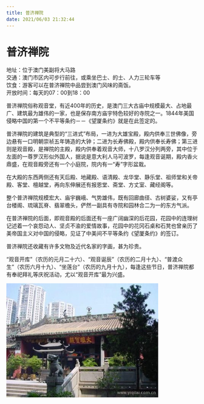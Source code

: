 ```yaml
---
title: 普济禅院  
date: 2021/06/03 21:32:44  
---
```

  
# 普济禅院  
地址：位于澳门美副将大马路  
交通：澳门市区内可步行前往，或乘坐巴士、的士、人力三轮车等  
饮食：游客可以在普济禅院中品尝到澳门风味的斋饭。  
开放时间：每天的07：00到18：00  
  
普济禅院俗称观音堂，有近400年的历史，是澳门三大古庙中规模最大、占地最广、建筑最为雄伟的一家，也是保存南方庙宇特色较好的寺院之一。1844年美国侵略中国的第一个不平等条约－－《望厦条约》就是在此签定的。  
  
普济禅院的建筑是典型的“三进式”布局，一进为大雄宝殿，殿内供奉三世佛像，旁边悬有一口明朝崇祯五年铸造的大钟；二进为长寿佛殿，殿内供奉长寿佛；第三进则是观音殿，是禅院的主殿，殿内供奉着观音大师，十八罗汉分列两旁，其中位于左面的一尊罗汉形似外国人，据说是意大利人马可波罗，每逢观音诞期，殿内香火鼎盛，在观音殿旁还有一个小庭院，院内有一“寿”字形盆栽。  
  
在大殿的东西两侧还有天后殿、地藏殿、语清殿、龙华堂、静乐堂、祖师堂和关帝殿、客堂、檀越堂，再向东伸展还有报恩堂、斋堂、方丈室、藏经阁等。  
  
整个普济禅院规模宏大、庙宇巍峨、气势雄伟，既有回廊曲径、古树婆娑，又有亭台楼阁、琉璃瓦脊、翡翠檐头，俨然一副具有寺院和园林合二为一的东方气派。  
  
在普济禅院的后面，即观音殿的后面还有一座广阔幽深的后花园，花园中的连理树记述着一个哀怨动人、坚贞不渝的爱情故事，花园中的花冈石桌和石凳也曾亲历了美帝国主义对中国的侵略，见证了中美间不平等条约《望厦条约》的签订。  
  
普济禅院还收藏有许多文物及近代名家的字画，甚为珍贵。  
  
“观音开库”（农历的元月二十六）、“观音诞辰”（农历的二月十九）、“普渡众生”（农历六月十九）、“坐莲台”（农历的九月十九），每逢这些节日，普济禅院都有奉祀拜礼等庆祝活动，尤以“观音开库”最为兴盛。  
  
![](https://raw.githubusercontent.com/szqq0512/Pic/main/img/202201212111468.png)  
